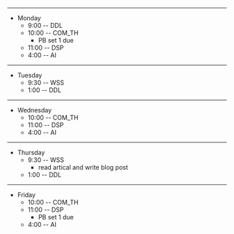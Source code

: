 
---
* Monday
  * 9:00 -- DDL
  * 10:00 -- COM_TH
    * PB set 1 due
  * 11:00 -- DSP
  * 4:00 -- AI
---
* Tuesday
  * 9:30 -- WSS
  * 1:00 -- DDL
---
* Wednesday
  * 10:00 -- COM_TH
  * 11:00 -- DSP
  * 4:00 -- AI
---
* Thursday
  * 9:30 -- WSS
    * read artical and write blog post
  * 1:00 -- DDL
---
* Friday
  * 10:00 -- COM_TH
  * 11:00 -- DSP
    * PB set 1 due
  * 4:00 -- AI
